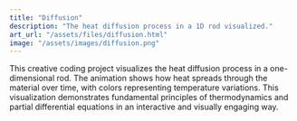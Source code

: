 ```yaml
---
title: "Diffusion"
description: "The heat diffusion process in a 1D rod visualized."
art_url: "/assets/files/diffusion.html"
image: "/assets/images/diffusion.png"
---
```


This creative coding project visualizes the heat diffusion process in a one-dimensional rod. The animation shows how heat spreads through the material over time, with colors representing temperature variations. This visualization demonstrates fundamental principles of thermodynamics and partial differential equations in an interactive and visually engaging way. 